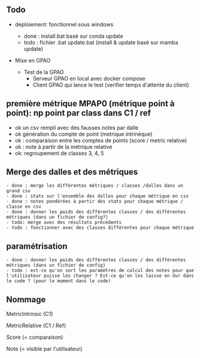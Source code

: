 ## Todo

- deploiement: fonctionnel sous windows
  - done : install.bat basé sur conda update
  - todo : fichier .bat update.bat (install & update basé sur mamba update)

- Mise en GPAO
  - Test de la GPAO
    - Serveur GPAO en local avec docker compose
    - Client GPAO qui lance le test (verifier temps d'attente du client)


## première métrique MPAP0 (métrique point à point): np point par class dans C1 / ref
  - ok un csv rempli avec des fausses notes par dalle
  - ok génération du compte de point (metrique intrinèque)
  - ok : comparaison entre les comptes de points (score / metric relative)
  - ok : note à partir de la métrique relative
  - ok: regroupement de classes 3, 4, 5

## Merge des dalles et des métriques
    - done : merge les différentes métriques / classes /dalles dans un grand csv
    - done : stats sur l'ensemble des dalles pour chaque métrique en csv
    - done : notes pondérées à partir des stats pour chaque métrique / classe en csv
    - done : donner les poids des différentes classes / des différentes métriques (dans un fichier de config?)
    - todo: merge avec des résultats précédents
    - todo : fonctionner avec des classes différentes pour chaque métrique

## paramétrisation
    - done : donner les poids des différentes classes / des différentes métriques (dans un fichier de config)
    - todo : est-ce qu'on sort les paramètres de calcul des notes pour que l'utilisateur puisse les changer ? Est-ce qu'on les laisse en dur dans le code ? (pour le moment dans le code)

## Nommage

MetricIntrinsic (C1)

MetricRelative (C1 / Ref)

Score (= comparaison)

Note (= visible par l'utilisateur)
